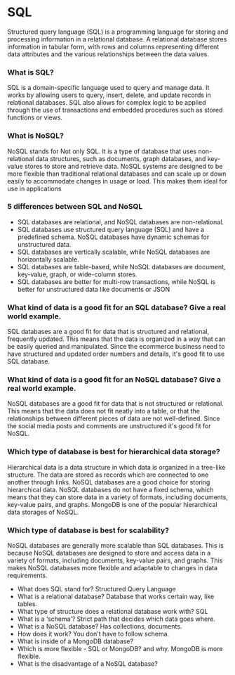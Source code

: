 # SQL

Structured query language (SQL) is a programming language for storing and processing information in a relational database. A relational database stores information in tabular form, with rows and columns representing different data attributes and the various relationships between the data values. 
### What is SQL?
SQL is a domain-specific language used to query and manage data. It works by allowing users to query, insert, delete, and update records in relational databases. SQL also allows for complex logic to be applied through the use of transactions and embedded procedures such as stored functions or views.

### What is NoSQL?
NoSQL stands for Not only SQL. It is a type of database that uses non-relational data structures, such as documents, graph databases, and key-value stores to store and retrieve data. NoSQL systems are designed to be more flexible than traditional relational databases and can scale up or down easily to accommodate changes in usage or load. This makes them ideal for use in applications

### 5 differences between SQL and NoSQL
- SQL databases are relational, and NoSQL databases are non-relational.
- SQL databases use structured query language (SQL) and have a predefined schema. NoSQL databases have dynamic schemas for unstructured data.
- SQL databases are vertically scalable, while NoSQL databases are horizontally scalable.
- SQL databases are table-based, while NoSQL databases are document, key-value, graph, or wide-column stores.
- SQL databases are better for multi-row transactions, while NoSQL is better for unstructured data like documents or JSON

### What kind of data is a good fit for an SQL database? Give a real world example.

SQL databases are a good fit for data that is structured and relational, frequently updated. This means that the data is organized in a way that can be easily queried and manipulated. Since the ecommerce business need to have structured and updated order numbers and details, it's good fit to use SQL database.

### What kind of data is a good fit for an NoSQL database? Give a real world example.

NoSQL databases are a good fit for data that is not structured or relational. This means that the data does not fit neatly into a table, or that the relationships between different pieces of data are not well-defined. Since the social media posts and comments are unstructured it's good fit for NoSQL.

### Which type of database is best for hierarchical data storage?

Hierarchical data is a data structure in which data is organized in a tree-like structure. The data are stored as records which are connected to one another through links. NoSQL databases are a good choice for storing hierarchical data. NoSQL databases do not have a fixed schema, which means that they can store data in a variety of formats, including documents, key-value pairs, and graphs. MongoDB is one of the popular hierarchical data storages of NoSQL. 

### Which type of database is best for scalability?

NoSQL databases are generally more scalable than SQL databases. This is because NoSQL databases are designed to store and access data in a variety of formats, including documents, key-value pairs, and graphs. This makes NoSQL databases more flexible and adaptable to changes in data requirements.

- What does SQL stand for? Structured Query Language
- What is a relational database? Database that works certain way, like tables. 
- What type of structure does a relational database work with? SQL
- What is a ‘schema’? Strict path that decides which data goes where. 
- What is a NoSQL database? Has collections, documents. 
- How does it work? You don't have to follow schema. 
- What is inside of a MongoDB database? 
- Which is more flexible - SQL or MongoDB? and why. MongoDB is more flexible. 
- What is the disadvantage of a NoSQL database?
